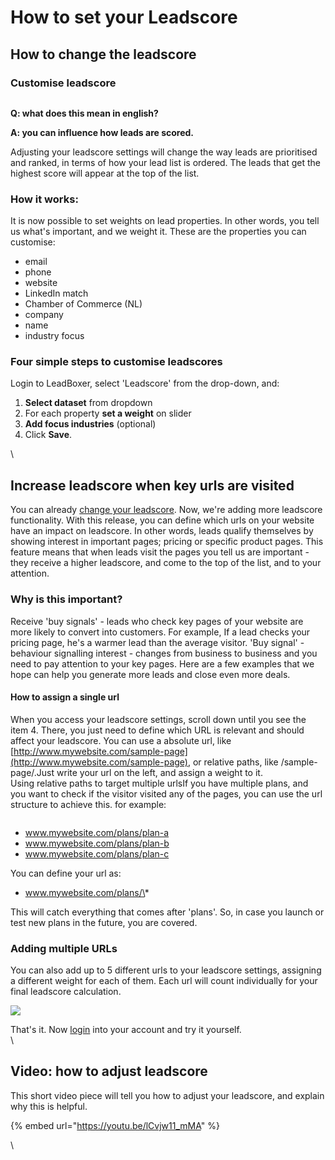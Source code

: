 # How to set your Leadscore

## How to change the leadscore

### Customise leadscore&#x20;

<figure><img src="https://gallery.mailchimp.com/bf6600641dcdb33445c8b6553/images/8710ca03-9097-409d-b8d1-46da82638995.png" alt=""><figcaption></figcaption></figure>

**Q: what does this mean in english?**

**A: you can influence how leads are scored.**

Adjusting your leadscore settings will change the way leads are prioritised and ranked, in terms of how your lead list is ordered. The leads that get the highest score will appear at the top of the list.

### How it works:

It is now possible to set weights on lead properties. In other words, you tell us what's important, and we weight it. These are the properties you can customise:

* email
* phone
* website
* LinkedIn match
* Chamber of Commerce (NL)
* company
* name
* industry focus

### Four simple steps to customise leadscores

Login to LeadBoxer, select 'Leadscore' from the drop-down, and:

1. **Select dataset** from dropdown
2. For each property **set a weight** on slider
3. **Add focus industries** (optional)
4. Click **Save**.

\


## Increase leadscore when key urls are visited

You can already  [change your leadscore](https://docs.leadboxer.com/article/83-video-how-to-adjust-leadscore). Now, we're adding more leadscore functionality. With this release, you can define which urls on your website have an impact on leadscore. In other words, leads qualify themselves by showing interest in important pages; pricing or specific product pages. This feature means that when leads visit the pages you tell us are important - they receive a higher leadscore, and come to the top of the list, and to your attention.

### Why is this important?

Receive 'buy signals' - leads who check key pages of your website are more likely to convert into customers. For example, If a lead checks your pricing page, he's a warmer lead than the average visitor. 'Buy signal' - behaviour signalling interest - changes from business to business and you need to pay attention to your key pages. Here are a few examples that we hope can help you generate more leads and close even more deals.

#### How to assign a single url

When you access your leadscore settings, scroll down until you see the item 4. There, you just need to define which URL is relevant and should affect your leadscore. You can use a absolute  url, like [http://www.mywebsite.com/sample-page](http://www.mywebsite.com/sample-page), or relative paths, like /sample-page/.Just write your url on the left, and assign a weight to it.\
Using relative paths to target multiple urlsIf you have multiple plans, and you want to check if the visitor visited any of the pages, you can use the url structure to achieve this. for example:&#x20;

<figure><img src="https://d33v4339jhl8k0.cloudfront.net/docs/assets/565e1cb7c697915b26a5c214/images/5832e340c697916f5d053079/file-59ddEQyjIf.gif" alt=""><figcaption></figcaption></figure>

* www.mywebsite.com/plans/plan-a
* www.mywebsite.com/plans/plan-b
* www.mywebsite.com/plans/plan-c

You can define your url as:

* www.mywebsite.com/plans/\*

This will catch everything that comes after 'plans'. So, in case you launch or test new plans in the future, you are covered.

### Adding multiple URLs

You can also add up to 5 different urls to your leadscore settings, assigning a different weight for each of them. Each url will count individually for your final leadscore calculation.

![](https://d33v4339jhl8k0.cloudfront.net/docs/assets/565e1cb7c697915b26a5c214/images/5832e349903360645bfa69a8/file-mRjCbQdODx.gif)

That's it. Now  [login](https://product.leadboxer.com/) into your account and try it yourself.\
\




## Video: how to adjust leadscore

This short video piece will tell you how to adjust your leadscore, and explain why this is helpful.

{% embed url="https://youtu.be/lCvjw11_mMA" %}

\


##
